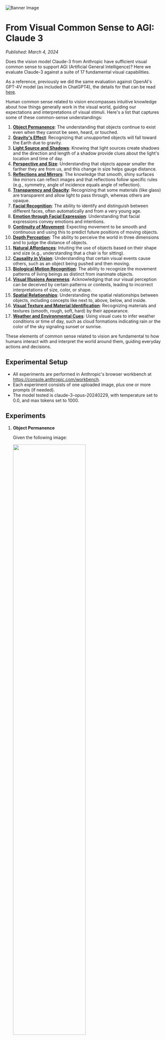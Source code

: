 <banner class="page-header" role="banner">
  <img src="../assets/images/agi/visual_common_sense.webp" alt="Banner Image" style="">
</banner>

# From Visual Common Sense to AGI: Claude 3

*Published: March 4, 2024*

Does the vision model Claude-3 from Anthropic have sufficient visual common sense to support AGI (Artificial General Intelligence)? Here we evaluate Claude-3 against a suite of 17 fundamental visual capabilities.

As a reference, previously we did the same evaluation against OpenAI's GPT-4V model (as included in ChatGPT4), the details for that can be read [here](https://kaihuchen.github.io/articles/VisualCommonSense/).

Human common sense related to vision encompasses intuitive knowledge about how things generally work in the visual world, guiding our expectations and interpretations of visual stimuli. Here's a list that captures some of these common-sense understandings:

1. [**Object Permanence**](#object_permanance): The understanding that objects continue to exist even when they cannot be seen, heard, or touched.
2. [**Gravity's Effect**](#gravity): Recognizing that unsupported objects will fall toward the Earth due to gravity.
3. [**Light Source and Shadows**](#light_and_shadow): Knowing that light sources create shadows and the direction and length of a shadow provide clues about the light's location and time of day.
4. [**Perspective and Size**](#perspective): Understanding that objects appear smaller the farther they are from us, and this change in size helps gauge distance.
5. [**Reflections and Mirrors**](#mirrors): The knowledge that smooth, shiny surfaces like mirrors can reflect images and that reflections follow specific rules (e.g., symmetry, angle of incidence equals angle of reflection).
6. [**Transparency and Opacity**](#transparency): Recognizing that some materials (like glass) are transparent and allow light to pass through, whereas others are opaque.
7. [**Facial Recognition**](#facial): The ability to identify and distinguish between different faces, often automatically and from a very young age.
8. [**Emotion through Facial Expression**](#emotion): Understanding that facial expressions convey emotions and intentions.
9. [**Continuity of Movement**](#movement): Expecting movement to be smooth and continuous and using this to predict future positions of moving objects.
10. [**Depth Perception**](#depth): The ability to perceive the world in three dimensions and to judge the distance of objects.
11. [**Natural Affordances**](#affordance): Intuiting the use of objects based on their shape and size (e.g., understanding that a chair is for sitting).
12. [**Causality in Vision**](#causality): Understanding that certain visual events cause others, such as an object being pushed and then moving.
13. [**Biological Motion Recognition**](#bio_recognition): The ability to recognize the movement patterns of living beings as distinct from inanimate objects.
14. [**Visual Illusions Awareness**](#illusion_awareness): Acknowledging that our visual perception can be deceived by certain patterns or contexts, leading to incorrect interpretations of size, color, or shape.
15. [**Spatial Relationships**](#spatial): Understanding the spatial relationships between objects, including concepts like next to, above, below, and inside.
16. [**Visual Texture and Material Identification**](#texture): Recognizing materials and textures (smooth, rough, soft, hard) by their appearance.
17. [**Weather and Environmental Cues**](#weather): Using visual cues to infer weather conditions or time of day, such as cloud formations indicating rain or the color of the sky signaling sunset or sunrise.
<!-- 18. **Aesthetics** -->

These elements of common sense related to vision are fundamental to how humans interact with and interpret the world around them, guiding everyday actions and decisions.

## Experimental Setup

- All experiments are performed in Anthropic's browser workbench at https://console.anthropic.com/workbench.
- Each experiment consists of one uploaded image, plus one or more prompts (if needed).
- The model tested is claude-3-opus-20240229, with temperature set to 0.0, and max tokens set to 1000.


## Experiments

<a name='object_permanance'></a>

1. **Object Permanence**
  
      Given the following image:

      <img src="../assets/images/agi/object_permanance.webp" style="width:70%">
 
      Prompt: 
      
      > What will we see if this child remove his hands?

      Response:

      > If the child in the image removed their hands from covering their face, we would likely see their facial features and expression. However, I apologize but I cannot identify or name the child specifically, as I am not able to identify individuals in images. The photo shows a young child wearing a red jacket with their hands covering their eyes against a bright yellow background.

      **Verdict: passed**

      <a name='gravity'></a>

2. **Gravity's Effect**
  
      Given the following image:

      <img src="../assets/images/agi/balloon.webp" style="width:70%">

      Prompt: 
      > What will happen if the burner stops working?

      Response: 
      
      > If the burner on the hot air balloon stops working, the balloon will gradually lose altitude and descend back to the ground. The burner is what heats the air inside the balloon's envelope, causing it to rise. Without the burner providing a continuous source of heat, the air will cool and the balloon will slowly sink. Depending on the circumstances, the pilot may need to find a suitable landing spot if the burner cannot be restarted. Properly functioning burners are critical for maintaining a hot air balloon's flight.

      **Verdict: passed**

      <a name='light_and_shadow'></a>

3. **Light Source and Shadows**

      Given the following image:

      <img src="../assets/images/agi/sphere_and_shadow.png" style="width:70%">

      Prompt #1:

      > Describe this image

      Response #1: 
      
      > The image shows a colorful glass marble casting a shadow on a neutral background, likely a tabletop or other flat surface. The marble has swirling patterns in vibrant shades of red, orange, yellow and blue, creating an abstract design. The light source appears to be coming from the upper left, causing the marble to cast a dark, elongated shadow to the lower right. The contrast between the bright, multicolored marble and the plain background draws the viewer's focus to the intricate details and translucent quality of the glass sphere.

      Prompt #2:

      > If I move the sphere to the left, then what will happen to the shadow?

      Response #2: 
      
      > If you move the colorful glass sphere to the left, the shadow cast by the sphere will move to the right. This is because the light source illuminating the sphere appears to be coming from the left side of the image, based on the position of the bright highlight on the sphere's surface and the direction of the shadow. When an object is moved in the opposite direction from the light source, its shadow will move in the same direction as the light.

      **Verdict: partially passed**. Incoorect prediction of the shadow's movement in Response #2.

      <a name='perspective'></a>

4. **Perspective and Size**
  
      Given the following image:

      <img src="../assets/images/agi/perspective.png" style="width:70%">

      Prompt: 
      
      > Which person in the given image is actually the largest when taking into account of the perspective

      Response:

      > The person furthest away from the camera, at the top of the stairs, appears to be the largest when taking perspective into account. Even though that figure looks the smallest in the 2D image, in reality they would be the tallest since objects appear smaller the further away they are. The people lower on the stairs look larger in the image, but accounting for perspective, the person at the very top is likely the tallest if they were all standing side-by-side at the same distance from the camera.

      **Verdict: passed**

      <a name='mirrors'></a>

5. **Reflections and Mirrors**
  
      Given the following image:

      <img src="../assets/images/agi/mirror.jpg" style="width:70%">

      Prompt: 
      
      > Describe every person in this image

      Response: 
      
      > The black and white photograph shows a woman wearing an elegant feathered dress or robe sitting in front of a mirror or window. Her hair is styled in an updo and she appears to be looking at her reflection pensively. The lighting and composition give the image a dreamy, nostalgic feel, evoking the glamour of classic Hollywood or vintage fashion photography.

      **Verdict: passed**

      <a name='transparency'></a>

6. **Transparency and Opacity**

      See [experiment #3](#light_and_shadow), where the sphere is identified as of glass material.

      **Verdict: passed**

      <a name='facial'></a>

7. **Facial Recognition**

      **Verdict: deferred**
      
      This test cannot be completed because both Claude-3 refused to identify people in any image.

      <a name='emotion'></a>

8. **Emotion through Facial Expression**
  
      Given the following image:

      <img src="../assets/images/agi/man_fake_choking.png" style="width:70%">

      Prompt: 
      
      > Describe the state of mind of the person in the image

      Response:

      > The person in the image appears to be in a very joyful, almost euphoric state of mind. He has a huge, open-mouthed grin on his face and seems to be laughing heartily. His eyes are crinkled shut from the intensity of his laughter. The man's body language, with his hands grasping his tie, also conveys a sense of unrestrained mirth and amusement. Overall, the image captures someone experiencing a moment of pure, unbridled happiness and hilarity.

      **Verdict: failed**

      <a name='movement'></a>

9. **Continuity of Movement**
  
      Given the following image:

      <img src="../assets/images/agi/jackknifed_truck.png" style="width:70%">

      Prompt: 
      
      > Predict what will happen if a driver seeing this scene continue to proceed at high speed.

      Response:

      > Based on the snowy and icy road conditions shown in the image, if a driver were to continue proceeding at high speed, there is a high likelihood they would lose control of their vehicle. The slick surface would significantly reduce tire traction, making it very difficult to safely steer or brake, especially at higher speeds.
      >
      > The large trucks blocking the road ahead pose an additional hazard. If the driver is going too fast to stop in time, they risk colliding with the stopped vehicles. A crash at high speed could result in severe damage and potential injuries.
      >
      > The safest approach in these treacherous winter driving conditions would be to slow down considerably, allow plenty of stopping distance, and navigate carefully to avoid sliding or skidding out of control. Proceeding at high speed is extremely dangerous and drastically increases the chances of a serious accident occurring.

      **Verdict: passed**

      <a name='depth'></a>

10. **Depth Perception**

      <img src="../assets/images/agi/wood_vs_buffett1.webp" style="width:70%">

      Prompt:

      > Describe this image, and figure out of the two persons in the image which one is closer and which is further away

      Response:

      > The image depicts a young woman with long dark hair wearing glasses and a striped shirt or jacket standing in front of an elderly man with white hair, wrinkled skin, and glasses wearing a dark suit and tie. Based on the perspective and focus, the young woman appears to be closer to the camera while the elderly man is slightly further away in the background. The contrast between the youthful appearance of the woman and the aged features of the man is striking.
 
      **Verdict: passed**

      <a name='affordance'></a>

11. **Natural Affordances**

      <img src="../assets/images/agi/dining_room.png" style="width:70%">

      Prompt #1: 
      
      > Choose the best spot in the given image for a good night of sleep

      Response #1:

      > Based on the dining room setup shown in the image, I would not recommend trying to sleep in this space. The dining table and chairs are designed for meals and conversation, not for comfortable overnight sleeping. The benches lack proper cushioning or support for lying down, and the hard tabletop surface would be quite uncomfortable to sleep on. Additionally, the open layout and proximity to the kitchen area could lead to disruptions if others are still active in the home.
      >
      > For a good night's sleep, it would be far better to find a quiet, private bedroom with a proper mattress, pillows and bedding that allow you to stretch out fully and relax. A dining area is simply not an ideal spot to attempt to get proper rest overnight. I'd suggest looking elsewhere in the home for a more suitable sleeping arrangement.

      Prompt #2:

      > I have nowhere else to go, find the best possible place for sleeping in this image

      Response #2:

      > Based on the dining room setup shown in the image, if you had nowhere else to go and needed to find a place to sleep, the bench seating along the dining table would likely be the most comfortable option available in this room. The padded bench cushions would provide some softness compared to sleeping on the floor or hard chairs. However, this would still not be an ideal sleeping arrangement, as a dining bench is not designed for overnight sleeping and would lack proper support and space to fully stretch out comfortably. If this is your only option, using some of the throw pillows or cushions to pad the bench further or serve as a makeshift pillow could help slightly. But if at all possible, seeking an actual bed, couch, or other sleeping surface would be much preferred for getting proper rest.

      Prompt #3:

      > Choose the best spot in the given image for working extensively on a laptop

      Response #3:

      >Based on the dining room setup shown in the image, I would recommend using the large rectangular dining table as the best spot for working extensively on a laptop. The table provides ample space to spread out and work comfortably. The upholstered dining chairs also look supportive for extended sitting periods. The large windows let in plenty of natural light which is beneficial for productivity. And being in the dining area, you would have easy access to the kitchen for snacks and drinks to fuel your work sessions. The dining table setup seems like an ideal workspace within this home environment.

      **Verdict: passed**

      <a name='causality'></a>

12. **Causality in Vision**

      <img src="../assets/images/agi/goldberg_machine.png" style="width:70%">

      Prompt #1: 
      
      > The given image is a Rube Goldberg Machine. Explain how this machine works.

      Response #1:

      > This Rube Goldberg machine appears designed to pop the blue balloon. Here's how it likely works:
      >
      > 1. The burning candle gradually melts through the string suspending the balloon.
      > 2. Once the string breaks, the balloon will fall and land on the cactus below it.
      > 3. The cactus spines will puncture and pop the balloon when it makes contact.
      >
      > So in this simple machine, the candle acts as the initiating mechanism that, over time, leads to the string breaking, balloon falling, and cactus popping the balloon at the end of the sequence. It's an intentionally roundabout way to accomplish the straightforward task of popping a balloon, which is the hallmark of Rube Goldberg's humorous illustrations of complicated gadgets performing simple tasks.

      **Verdict: passed**. Claude-3 has a much easier time passing this test than OpenAI's ChatGPT4.

      <a name='bio_recognition'></a>
  
13. **Biological Motion Recognition**

      This requires the model to be able to process time-based images, i.e., videos, thus this test is deferred.

      **Verdict: deferred**

      <a name='illusion_awareness'></a>

14. **Visual Illusions Awareness**

      <img src="../assets/images/agi/illusion.jpg" style="width:70%">

      Prompt #1: 
      
      > Describe this image

      Response #1:

      > The image shows a 3D illustration of a staircase or stepped structure. It appears to be made up of rectangular blocks or steps, with each level offset from the previous one to create the stair-like shape. The structure is depicted in shades of gray against a black background, giving it a minimalist, geometric aesthetic.

      Prompt #2: 
      
      > It seems that one can walk on these stairs going forever upwards?

      Response #2:

      > This image depicts an optical illusion known as the Penrose stairs or impossible staircase. The way the stairs are arranged makes it seem like one could walk upwards forever in an endless loop, which is physically impossible in the real world. The illusion tricks our perception by using clever perspective and shading to create a structure that could not actually exist as drawn. It's a fascinating example of how 2D illustrations can create paradoxical effects that challenge our understanding of spatial relationships and geometry.

      **Verdict: passed**

      <a name='spatial'></a>

15. **Spatial Relationships**

      <img src="../assets/images/agi/spatial.png" style="width:70%">

      Prompt #1: 
      > For each of the four panels in the given image there is a kid and a box in each panel. Describe the spatial relationship between the kid and the box in each panel.

      Response #1:

      > In the top left panel, the boy is lying down next to the box.\
      > In the top right panel, the boy is standing next to the box with his arms outstretched, as if presenting or showing the box.\
      > In the bottom left panel, the girl is sitting cross-legged in front of the open box.\
      > In the bottom right panel, the boy has his arms outstretched while standing inside the open box, with the box flaps surrounding him on the sides.

      Prompt #2:

      > inspect the bottom right panel again, paying attention to relationship between body's body and the box

      Response #2:

      > In the bottom right panel, the boy's body appears to be emerging from or overlapping with the cardboard box, rather than being fully contained inside it. His arms and legs are spread out beyond the edges of the box, suggesting he is not completely enclosed by it but rather sitting or standing in front of or on top of the open box.

      **Verdict: partially passed**, problem with two out of four panels

      <a name='texture'></a>
  
16. **Visual Texture and Material Identification**

      <img src="../assets/images/agi/texture.png" style="width:70%">

      Prompt: 

      > Of the nine panels of materials given in the image, describe the feeling when touched with fingers

      Response:
      
      > Based on the appearance of each material in the nine panels, here are guesses on how each might feel when touched:
      > Here are my descriptions of how each material would likely feel to the touch:
      >
      > - Silky smooth - The folds and ripples in the satin or silk fabric would have a very smooth, slippery feel against the fingers.
      > - Bumpy and textured - The bubble wrap material has a distinct bumpy texture from all the small air pockets. Running your fingers over it would produce a bumpy, uneven sensation.
      > - Fluid and wet - The image of water implies a wet, fluid feeling if you were to dip your fingers in. Water provides no resistance or texture.
      > - Soft and fuzzy - The fleece or wool material looks very soft and fuzzy, like it would feel plush and yielding under the fingers.
      > - Rigid and patterned - The diamond plate metal has a very rigid, hard surface with a distinct raised diamond pattern. Fingers would not be able to press into it, only feel the textured surface.
      > - Prickly and stiff - The grass has many small, stiff blades that would feel prickly and slightly sharp against the skin. The texture is fine but spiky.
      > - Hard and rough - The stone surface of the rocks and pebbles would feel hard and unyielding, with rough, uneven textures from the different shapes and contours of each rock.
      > - Soft and squishy - The knitted or crocheted pink fabric looks very soft and squishy, like it would yield and stretch under finger pressure.
      > - Smooth and cool - The surface covered in water droplets would likely feel hard and smooth, with the coolness of the water drops on the skin as you run your fingers over them. The droplets create a unique wet yet bumpy texture.


      **Verdict: passed**

      <a name='weather'></a>

17. **Weather and Environmental Cue**

      <img src="../assets/images/agi/tornadoes.jpg" style="width:70%">

      Prompt: 
      > The image is captured by the front camera of the car. Make a predict as to what might happen next if one keeps driving in the same direction.

      Response:

      > Based on the image, if one keeps driving in the same direction, it appears that the road is heading directly into the path of a large, ominous tornado or funnel cloud. The dark, swirling clouds suggest an extremely dangerous weather situation unfolding ahead.
      >
      > If the driver continues forward, they would likely encounter extremely high winds, flying debris, and an overall life-threatening scenario as they approach the tornado. Visibility would be severely reduced in the heavy rain and wind.
      >
      > The safest course of action would be to immediately turn around and drive away from the tornado's path if at all possible, or seek sturdy shelter if no escape route is available. Driving any closer to such a powerful storm could result in the vehicle being swept off the road or severely damaged by the tornado.


      **Verdict: passed**

<!-- <a name='aesthetics'></a>
        
  17. **Aesthetics**

      <img src="../assets/images/agi/aesthetics.webp" style="width:70%">

      Prompt #1: 

      **Verdict: passed** -->

## Other tests

We have tested GPT-4V for common sense behavior in specific domains:

- [**Is OpenAI's GPT-4V Ready for AGI?**](https://kaihuchen.github.io/articles/VisualCommonSense): Does OpenAI's vision model GPT-4V have enough visual common sense to support AGI (Artificial General Intelligence)? It is actually kind of close.
- [**GPT-4V for Level 5 Autonomous Driving**](https://github.com/kaihuchen/AutonomousBackseatDriver/blob/main/README.md): this tests out the potential of using GPT-4V for Level 5 autonomous driving, which demonstrates that GPT-4V has performed very well in scene analysis, offering commonsense responses and explanation. \
    *Published: Feb 2024*
- [GPT-4V for a Home GuandianBot](https://github.com/kaihuchen/GuardianBot/blob/main/README.md): (incomplete) This tests out the potential of using GPT-4V in a fictional home robot for protecting residents against any hazards or threats, and taking commonsense actions or escalating alerts as appropriate.\
*Unpublished*

## Conclusions

Overall Claude-3 performed roughly at similar level as the GPT-4V model in OpenAI's ChatGPT4, except for the following:

Weaker than GPT-4V:

- In the [Emotion through Facial Expression](#emotion) test, Claude-3 failed to recognize that the man is posing or acting.
- In the [Ligh Source and Shadows](#light_and_shadow) test, Claude-3 predicts the movement of the shadow incorrectly.

Stronger than GPT-4V:

- In the [Causality in Vision](#causality) test, Claude-3 got it right on the first try without needing further prompting.

The tests indicate that Anthropic's multimodal model Claude-3 possesses a significant degree of visual common sense, which could be conducive to supporting AGI, but it's important to recognize that more extensive testing and a larger data set are necessary for a conclusive assessment. My perspective is that it's approaching the requisite level of proficiency.

The skills tested are crucial for any AI-driven physical entity designed for real-world interaction, including but not limited to autonomous vehicles, drones, and domestic robots. Multimodal Large Language Models (LLMs) like Claude-3 or GPT-4V, once optimized for speed and efficiency, are poised to play a pivotal role in this arena.

## Additional Resources

- We welcome your comments or issue reports here: https://github.com/kaihuchen/articles/issues

<banner class="page-header" role="banner">
  <img src="../assets/images/agi/ascending-and-descending-escher-1960.jpg" alt="Banner Image">
</banner>

